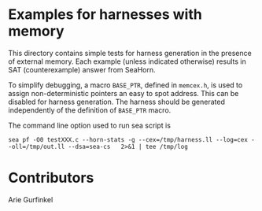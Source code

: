# Examples for harnesses with memory

This directory contains simple tests for harness generation in the
presence of external memory. Each example (unless indicated otherwise)
results in SAT (counterexample) answer from SeaHorn.

To simplify debugging, a macro `BASE_PTR`, defined in `memcex.h`, is
used to assign non-deterministic pointers an easy to spot
address. This can be disabled for harness generation. The harness
should be generated independently of the definition of `BASE_PTR`
macro.

The command line option used to run sea script is

```
sea pf -O0 testXXX.c --horn-stats -g --cex=/tmp/harness.ll --log=cex --oll=/tmp/out.ll --dsa=sea-cs   2>&1 | tee /tmp/log
```

# Contributors

Arie Gurfinkel
